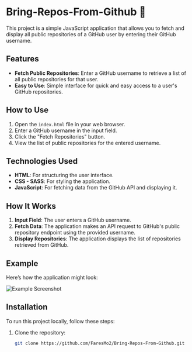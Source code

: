 # Bring-Repos-From-Github 🚀

This project is a simple JavaScript application that allows you to fetch and display all public repositories of a GitHub user by entering their GitHub username.

## Features

- **Fetch Public Repositories**: Enter a GitHub username to retrieve a list of all public repositories for that user.
- **Easy to Use**: Simple interface for quick and easy access to a user's GitHub repositories.

## How to Use

1. Open the `index.html` file in your web browser.
2. Enter a GitHub username in the input field.
3. Click the "Fetch Repositories" button.
4. View the list of public repositories for the entered username.

## Technologies Used

- **HTML**: For structuring the user interface.
- **CSS - SASS**: For styling the application.
- **JavaScript**: For fetching data from the GitHub API and displaying it.

## How It Works

1. **Input Field**: The user enters a GitHub username.
2. **Fetch Data**: The application makes an API request to GitHub's public repository endpoint using the provided username.
3. **Display Repositories**: The application displays the list of repositories retrieved from GitHub.

## Example

Here’s how the application might look:

![Example Screenshot](path/to/screenshot.png)

## Installation

To run this project locally, follow these steps:

1. Clone the repository:
   ```bash
   git clone https://github.com/FaresMo2/Bring-Repos-From-Github.git
